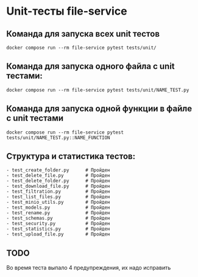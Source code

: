 # Unit-тесты file-service

## Команда для запуска всех unit тестов
```
docker compose run --rm file-service pytest tests/unit/
```

## Команда для запуска одного файла с unit тестами:
```
docker compose run --rm file-service pytest tests/unit/NAME_TEST.py
```

## Команда для запуска одной функции в файле с unit тестами
```
docker compose run --rm file-service pytest tests/unit/NAME_TEST.py::NAME_FUNCTION
```

## Структура и статистика тестов:
```
- test_create_folder.py      # Пройден
- test_delete_file.py        # Пройден
- test_delete_folder.py      # Пройден
- test_download_file.py      # Пройден
- test_filtration.py         # Пройден
- test_list_files.py         # Пройден
- test_minio_utils.py        # Пройден
- test_models.py             # Пройден
- test_rename.py             # Пройден
- test_schemas.py            # Пройден
- test_security.py           # Пройден
- test_statistics.py         # Пройден
- test_upload_file.py        # Пройден
```

## TODO
Во время теста выпало 4 предупреждения, их надо исправить
